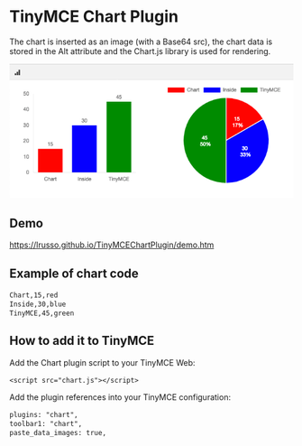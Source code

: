 # TinyMCE Chart Plugin

The chart is inserted as an image (with a Base64 src), the chart data is stored in the Alt attribute and the Chart.js library is used for rendering.

![alt screenshot](https://raw.githubusercontent.com/lrusso/TinyMCEChartPlugin/master/chart.png)

## Demo

https://lrusso.github.io/TinyMCEChartPlugin/demo.htm

## Example of chart code

```
Chart,15,red
Inside,30,blue
TinyMCE,45,green
```

## How to add it to TinyMCE

Add the Chart plugin script to your TinyMCE Web:
```
<script src="chart.js"></script> 
```

Add the plugin references into your TinyMCE configuration:
```
plugins: "chart",
toolbar1: "chart",
paste_data_images: true,
```
